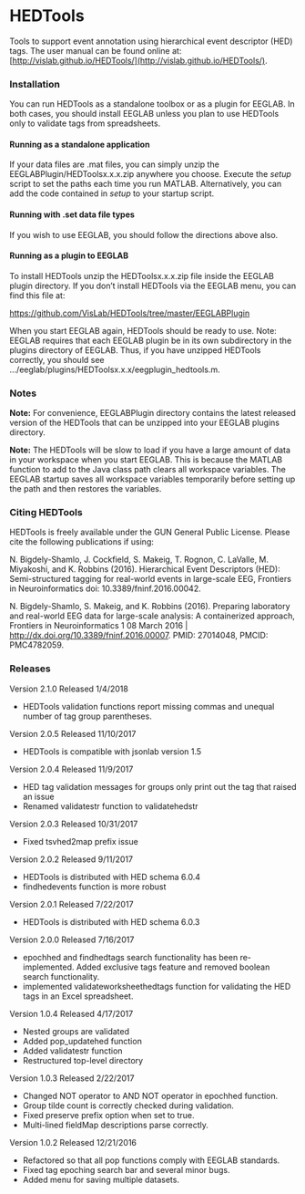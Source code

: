 # HEDTools
Tools to support event annotation using hierarchical event descriptor (HED) tags. The user manual can be found online at:  [http://vislab.github.io/HEDTools/](http://vislab.github.io/HEDTools/).


### Installation

You can run HEDTools as a standalone toolbox or as a plugin for EEGLAB. In both cases, you should install EEGLAB unless you plan to use HEDTools only to validate tags from spreadsheets.

#### Running as a standalone application

If your data files are .mat files, you can simply unzip the EEGLABPlugin/HEDToolsx.x.x.zip anywhere you choose. Execute the *setup* script to set the paths each time you run MATLAB. Alternatively, you can add the code contained in *setup* to your startup script.

#### Running with .set data file types

If you wish to use EEGLAB, you should follow the directions above also.

#### Running as a plugin to EEGLAB

To install HEDTools unzip the HEDToolsx.x.x.zip file inside the EEGLAB plugin directory. If you don’t install HEDTools via the EEGLAB menu, you can find this file at:

https://github.com/VisLab/HEDTools/tree/master/EEGLABPlugin

When you start EEGLAB again, HEDTools should be ready to use. Note: EEGLAB requires that each EEGLAB plugin be in its own subdirectory in the plugins directory of EEGLAB. Thus, if you have unzipped HEDTools correctly, you should see …/eeglab/plugins/HEDToolsx.x.x/eegplugin_hedtools.m.

### Notes

**Note:** For convenience, EEGLABPlugin directory contains the latest released version of the
HEDTools that can be unzipped into your EEGLAB plugins directory. 

**Note:** The HEDTools will be slow to load if you have a large amount of data in your workspace when you start EEGLAB. This is because the MATLAB function to add to the Java class path clears all workspace variables. The EEGLAB startup saves all workspace variables temporarily before setting up the path and then restores the variables. 

### Citing HEDTools
HEDTools is freely available under the GUN General Public License. Please cite the following publications if using:

N. Bigdely-Shamlo, J. Cockfield, S. Makeig, T. Rognon, C. LaValle, M. Miyakoshi, and K. Robbins (2016). Hierarchical Event Descriptors (HED): Semi-structured tagging for real-world events in large-scale EEG, Frontiers in Neuroinformatics doi: 10.3389/fninf.2016.00042.

N. Bigdely-Shamlo, S. Makeig, and K. Robbins (2016). Preparing laboratory and real-world EEG data for large-scale analysis: A containerized approach, Frontiers in Neuroinformatics 1 08 March 2016 | http://dx.doi.org/10.3389/fninf.2016.00007. PMID: 27014048, PMCID: PMC4782059.

### Releases

Version 2.1.0 Released 1/4/2018
* HEDTools validation functions report missing commas and unequal number of tag group parentheses.

Version 2.0.5 Released 11/10/2017
* HEDTools is compatible with jsonlab version 1.5

Version 2.0.4 Released 11/9/2017
* HED tag validation messages for groups only print out the tag that raised an issue
* Renamed validatestr function to validatehedstr  

Version 2.0.3 Released 10/31/2017
* Fixed tsvhed2map prefix issue 

Version 2.0.2 Released 9/11/2017
* HEDTools is distributed with HED schema 6.0.4
* findhedevents function is more robust

Version 2.0.1 Released 7/22/2017
* HEDTools is distributed with HED schema 6.0.3

Version 2.0.0 Released 7/16/2017
* epochhed and findhedtags search functionality has been re-implemented. Added exclusive tags feature and removed boolean search functionality. 
* implemented validateworksheethedtags function for validating the HED tags in an Excel spreadsheet.

Version 1.0.4 Released 4/17/2017 

* Nested groups are validated 
* Added pop_updatehed function
* Added validatestr function 
* Restructured top-level directory

Version 1.0.3 Released 2/22/2017

* Changed NOT operator to AND NOT operator in epochhed function.
* Group tilde count is correctly checked during validation.
* Fixed preserve prefix option when set to true.
* Multi-lined fieldMap descriptions parse correctly.

Version 1.0.2 Released 12/21/2016

* Refactored so that all pop functions comply with EEGLAB standards.
* Fixed tag epoching search bar and several minor bugs. 
* Added menu for saving multiple datasets.
